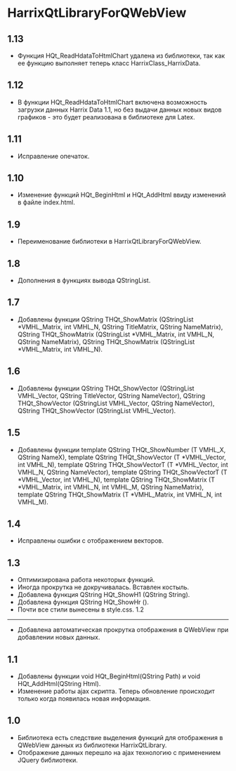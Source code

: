 HarrixQtLibraryForQWebView
==========================

1.13
----
 * Функция HQt_ReadHdataToHtmlChart удалена из библиотеки, так как ее функцию выполняет теперь класс HarrixClass_HarrixData.

1.12
----
 * В функции HQt_ReadHdataToHtmlChart включена возможность загрузки данных Harrix Data 1.1, но без выдачи данных новых видов графиков - это будет реализована в библиотеке для Latex.

1.11
----
 * Исправление опечаток.

1.10
----
 * Изменение функций HQt_BeginHtml и HQt_AddHtml ввиду изменений в файле index.html.

1.9
---
 * Переименование библиотеки в HarrixQtLibraryForQWebView.

1.8
---
 * Дополнения в функциях вывода QStringList.

1.7
---
 * Добавлены функции QString THQt_ShowMatrix (QStringList *VMHL_Matrix, int VMHL_N, QString TitleMatrix, QString NameMatrix), QString THQt_ShowMatrix (QStringList *VMHL_Matrix, int VMHL_N, QString NameMatrix), QString THQt_ShowMatrix (QStringList *VMHL_Matrix, int VMHL_N).

1.6
---
 * Добавлены функции QString THQt_ShowVector (QStringList VMHL_Vector, QString TitleVector, QString NameVector), QString THQt_ShowVector (QStringList VMHL_Vector, QString NameVector), QString THQt_ShowVector (QStringList VMHL_Vector).

1.5
---
 * Добавлены функции template <class T> QString THQt_ShowNumber (T VMHL_X, QString NameX), template <class T> QString THQt_ShowVector (T *VMHL_Vector, int VMHL_N), template <class T> QString THQt_ShowVectorT (T *VMHL_Vector, int VMHL_N, QString NameVector), template <class T> QString THQt_ShowVectorT (T *VMHL_Vector, int VMHL_N), template <class T> QString THQt_ShowMatrix (T *VMHL_Matrix, int VMHL_N, int VMHL_M, QString NameMatrix), 
template <class T> QString THQt_ShowMatrix (T *VMHL_Matrix, int VMHL_N, int VMHL_M).

1.4
---
 * Исправлены ошибки с отображением векторов.

1.3
---
 * Оптимизирована работа некоторых функций.
 * Иногда прокрутка не докручивалась. Вставлен костыль.
 * Добавлена функция QString HQt_ShowH1 (QString String).
 * Добавлена функция QString HQt_ShowHr ().
 * Почти все стили вынесены в style.css.
1.2
---
 * Добавлена автоматическая прокрутка отображения в QWebView при добавлении новых данных.

1.1
---
 * Добавлены функции void HQt_BeginHtml(QString Path) и void HQt_AddHtml(QString Html).
 * Изменение работы ajax скрипта. Теперь обновление происходит только когда появилась новая информация.

1.0
---
 * Библиотека есть следствие выделения функций для отображения в QWebView данных из библиотеки HarrixQtLibrary.
 * Отображение данных перешло на ajax технологию с применением JQuery библиотеки.